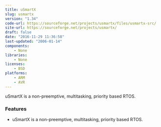 ```yaml
---
title: uSmartX
slug: usmartx
version: "1.34"
code-url: https://sourceforge.net/projects/usmartx/files/usmartx-src/
site-url: https://sourceforge.net/projects/usmartx/
draft: false
date: "2016-11-29 11:36:58"
last-updated: "2006-01-14"
components:
    - None
libraries:
    - None
licenses:
    - BSD
platforms:
    - ARM
    - AVR
---
```

uSmartX is a non-preemptive, multitasking, priority based RTOS.

<!--more-->

### Features
- uSmartX is a non-preemptive, multitasking, priority based RTOS.



<!--github-projects-->